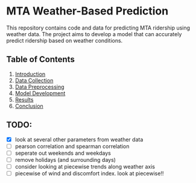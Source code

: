 # MTA Weather-Based Prediction

This repository contains code and data for predicting MTA ridership using weather data. The project aims to develop a model that can accurately predict ridership based on weather conditions.

## Table of Contents

1. [Introduction](#introduction)
2. [Data Collection](#data-collection)
3. [Data Preprocessing](#data-preprocessing)
4. [Model Development](#model-development)
5. [Results](#results)
6. [Conclusion](#conclusion)

## TODO:

- [x] look at several other parameters from weather data
- [ ] pearson correlation and spearman correlation
- [ ] seperate out weekends and weekdays
- [ ] remove holidays (and surrounding days)
- [ ] consider looking at piecewise trends along weather axis
- [ ] piecewise of wind and discomfort index. look at piecewise!!
